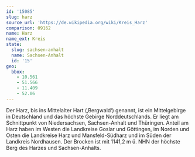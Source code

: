 ```yaml
---
id: '15085'
slug: harz
source_url: 'https://de.wikipedia.org/wiki/Kreis_Harz'
comparison: 09162
name: Harz
name_ext: Kreis
state:
  slug: sachsen-anhalt
  name: Sachsen-Anhalt
  id: '15'
geo:
  bbox:
    - 10.561
    - 51.566
    - 11.409
    - 52.06
---
```


Der Harz, bis ins Mittelalter Hart (‚Bergwald‘) genannt, ist ein Mittelgebirge in Deutschland und das höchste Gebirge Norddeutschlands. Er liegt am Schnittpunkt von Niedersachsen, Sachsen-Anhalt und Thüringen. Anteil am Harz haben im Westen die Landkreise Goslar und Göttingen, im Norden und Osten die Landkreise Harz und Mansfeld-Südharz und im Süden der Landkreis Nordhausen. Der Brocken ist mit 1141,2 m ü. NHN der höchste Berg des Harzes und Sachsen-Anhalts.
